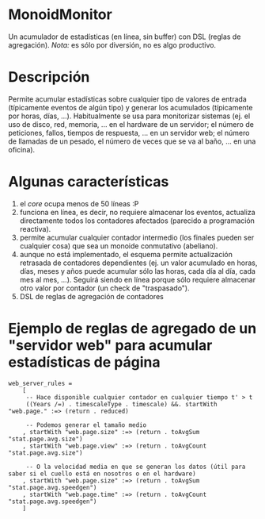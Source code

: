 # MonoidMonitor
Un acumulador de estadísticas (en línea, sin buffer) con DSL (reglas de agregación).
*Nota:* es sólo por diversión, no es algo productivo.

# Descripción
Permite acumular estadísticas sobre cualquier tipo de valores de entrada (típicamente eventos de algún tipo) y generar los acumulados (típicamente por horas, días, ...).
Habitualmente se usa para monitorizar sistemas (ej. el uso de disco, red, memoria, ... en el hardware de un servidor; el número de peticiones, fallos, tiempos de respuesta, ... en un servidor web; el número de llamadas de un pesado, el número de veces que se va al baño, ... en una oficina).

# Algunas características
1. el *core* ocupa menos de 50 líneas :P
2. funciona en línea, es decir, no requiere almacenar los eventos, actualiza directamente todos los contadores afectados (parecido a programación reactiva).
3. permite acumular cualquier contador intermedio (los finales pueden ser cualquier cosa) que sea un monoide conmutativo (abeliano).
4. aunque no está implementado, el esquema permite actualización retrasada de contadores dependientes (ej. un valor acumulado en horas, días, meses y años puede acumular sólo las horas, cada día al día, cada mes al mes, ...). Seguirá siendo en línea porque sólo requiere almacenar otro valor por contador (un check de "traspasado").
5. DSL de reglas de agregación de contadores

# Ejemplo de reglas de agregado de un "servidor web" para acumular estadísticas de página

    web_server_rules =
        [
         -- Hace disponible cualquier contador en cualquier tiempo t' > t
         ((Years /=) . timescaleType . timescale) &&. startWith "web.page." :=> (return . reduced)
         
         -- Podemos generar el tamaño medio
        , startWith "web.page.size" :=> (return . toAvgSum   "stat.page.avg.size")
        , startWith "web.page.view" :=> (return . toAvgCount "stat.page.avg.size")

         -- O la velocidad media en que se generan los datos (útil para saber si el cuello está en nosotros o en el hardware)
        , startWith "web.page.size" :=> (return . toAvgSum   "stat.page.avg.speedgen")
        , startWith "web.page.time" :=> (return . toAvgCount "stat.page.avg.speedgen")
        ]
